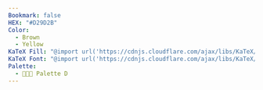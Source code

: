 ```yaml
---
Bookmark: false
HEX: "#D29D2B"
Color:
  - Brown
  - Yellow
KaTeX Fill: "@import url('https://cdnjs.cloudflare.com/ajax/libs/KaTeX/0.16.9/katex.min.css')This is some text\\color{#FFF}\\colorbox{#D29D2B}{\\textsf{This is some text}}This is some text​﻿"
KaTeX Font: "@import url('https://cdnjs.cloudflare.com/ajax/libs/KaTeX/0.16.9/katex.min.css')This is some text\\color{#D29D2B}\\textsf{This is some text}This is some text﻿"
Palette:
  - 👨🏻‍🎨 Palette D
---
```

